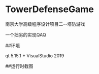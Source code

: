 # TowerDefenseGame

南京大学高级程序设计项目二--塔防游戏

一个拙劣的实现QAQ

##环境 

qt 5.15.1 + VisualStudio 2019

##运行时截图

